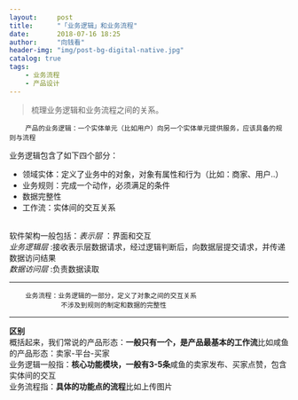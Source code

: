 ```yaml
---
layout:     post
title:      "「业务逻辑」和业务流程"
date:       2018-07-16 18:25 
author:     "向钱看"
header-img: "img/post-bg-digital-native.jpg"
catalog: true
tags:
    - 业务流程
    - 产品设计
---
```


> 梳理业务逻辑和业务流程之间的关系。

```
    产品的业务逻辑：一个实体单元（比如用户）向另一个实体单元提供服务，应该具备的规则与流程
```
业务逻辑包含了如下四个部分：
- 领域实体：定义了业务中的对象，对象有属性和行为（比如：商家、用户..）
- 业务规则：完成一个动作，必须满足的条件
- 数据完整性
- 工作流：实体间的交互关系
    
<br>软件架构一般包括：*表示层* ：界面和交互
                <br>*业务逻辑层* :接收表示层数据请求，经过逻辑判断后，向数据层提交请求，并传递数据访问结果
                <br>*数据访问层* :负责数据读取
   
---

```
    业务流程：业务逻辑的一部分，定义了对象之间的交互关系
             不涉及到规则的制定和数据的完整性
```
 
---

**区别**
<br>概括起来，我们常说的产品形态：**一般只有一个，是产品最基本的工作流**比如咸鱼的产品形态：卖家-平台-买家
         <br>业务逻辑一般指：**核心功能模块，一般有3-5条**咸鱼的卖家发布、买家点赞，包含实体间的交互
         <br>业务流程指：**具体的功能点的流程**比如上传图片
